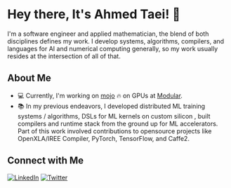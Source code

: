# Hey there, It's Ahmed Taei! 👋

I'm a software engineer and applied mathematician, the blend of both disciplines defines my work. I develop systems, algorithms, compilers, and languages for AI and numerical computing generally, so my work usually resides at the intersection of all of that.

## About Me

- 💻 Currently, I'm working on [mojo](https://www.modular.com/max/mojo) 🔥 on GPUs at [Modular](https://www.modular.com/).
- 📚 In my previous endeavors, I developed distributed ML training systems / algorithms, DSLs for ML kernels on custom silicon , built compilers and runtime stack from the ground up for ML accelerators. Part of this work involved contributions to opensource projects like OpenXLA/IREE Compiler, PyTorch, TensorFlow, and Caffe2.

## Connect with Me

[![LinkedIn](https://img.shields.io/badge/LinkedIn-Connect-blue)](https://www.linkedin.com/in/astaei/)
[![Twitter](https://img.shields.io/badge/Twitter-Follow-blue)](https://twitter.com/ASAADALDIEN)
